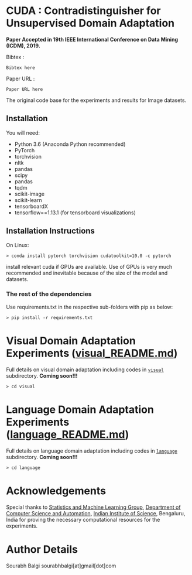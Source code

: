 # CUDA : Contradistinguisher for Unsupervised Domain Adaptation
**Paper Accepted in 19th IEEE International Conference on Data Mining (ICDM),  2019.**

Bibtex :

``
Bibtex here
``

Paper URL :

``
Paper URL here
``

The original code base for the experiments and results for Image datasets.

## Installation

You will need:

- Python 3.6 (Anaconda Python recommended)
- PyTorch 
- torchvision
- nltk
- pandas
- scipy
- pandas
- tqdm
- scikit-image 
- scikit-learn  
- tensorboardX
- tensorflow==1.13.1 (for tensorboard visualizations)

## Installation Instructions

On Linux:

```> conda install pytorch torchvision cudatoolkit=10.0 -c pytorch```

install relevant cuda if GPUs are available. 
Use of GPUs is very much recommended and inevitable because of the size of the model and datasets.

### The rest of the dependencies

Use requirements.txt in the respective sub-folders with pip as below:

```> pip install -r requirements.txt```


# Visual Domain Adaptation Experiments ([visual_README.md](visual/README.md))
Full details on visual domain adaptation including codes in [`visual`](visual) subdirectory.
**Coming soon!!!**

```> cd visual```


# Language Domain Adaptation Experiments ([language_README.md](language/README.md))
Full details on language domain adaptation including codes in [`language`](language) subdirectory.
**Coming soon!!!**

```> cd language```

# Acknowledgements
Special thanks to <a href="http://sml.csa.iisc.ac.in/index.html">Statistics and Machine Learning Group</a>, <a href="https://www.csa.iisc.ac.in/">Department of Computer Science and Automation</a>, <a href="https://www.iisc.ac.in/">Indian Institute of Science</a>, Bengaluru, India for proving the necessary computational resources for the experiments.

# Author Details
Sourabh Balgi
sourabhbalgi[at]gmail[dot]com
